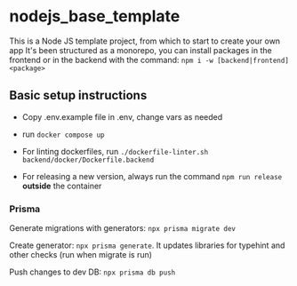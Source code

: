 # nodejs_base_template

This is a Node JS template project, from which to start to create your own app
It's been structured as a monorepo, you can install packages in the frontend or in the backend with the command:
`npm i -w [backend|frontend] <package>`

## Basic setup instructions

- Copy .env.example file in .env, change vars as needed
- run `docker compose up`
- For linting dockerfiles, run `./dockerfile-linter.sh backend/docker/Dockerfile.backend`

- For releasing a new version, always run the command `npm run release` **outside** the container

### Prisma

Generate migrations with generators: `npx prisma migrate dev`

Create generator: `npx prisma generate`. It updates libraries for typehint and other checks (run when migrate is run)

Push changes to dev DB: `npx prisma db push`
